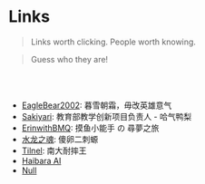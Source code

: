 # Links

> Links worth clicking. People worth knowing.

> Guess who they are!

<br/><br/>

- [EagleBear2002](https://eaglebear2002.github.io/): 暮雪朝霜，毋改英雄意气
- [Sakiyari](https://blog.sakiyary.cn/): 教育部教学创新项目负责人 - 哈气鸭梨
- [ErinwithBMQ](https://www.erinwithbmq.xin/): 摸鱼小能手 の 尋夢之旅
- [水龙之魂](https://blog.azifan.club/): 傻卵二刺螈
- [Tilnel](https://tilnel.github.io/): 南大耐摔王
- [Haibara AI](https://mzy0624.github.io)
- [Null](https://usernamenul1.github.io/)